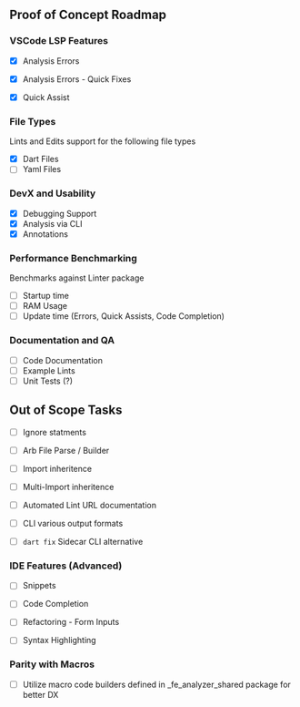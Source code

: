 
## Proof of Concept Roadmap


### VSCode LSP Features

- [X] Analysis Errors
- [X] Analysis Errors - Quick Fixes
- [X] Quick Assist


### File Types
Lints and Edits support for the following file types

- [X] Dart Files
- [ ] Yaml Files

### DevX and Usability

- [X] Debugging Support
- [X] Analysis via CLI
- [X] Annotations

### Performance Benchmarking

Benchmarks against Linter package

- [ ] Startup time
- [ ] RAM Usage
- [ ] Update time (Errors, Quick Assists, Code Completion)

### Documentation and QA

- [ ] Code Documentation
- [ ] Example Lints
- [ ] Unit Tests (?)

## Out of Scope Tasks

- [ ] Ignore statments
- [ ] Arb File Parse / Builder
- [ ] Import inheritence
- [ ] Multi-Import inheritence
- [ ] Automated Lint URL documentation
- [ ] CLI various output formats
- [ ] ```dart fix``` Sidecar CLI alternative


### IDE Features (Advanced)

- [ ] Snippets
- [ ] Code Completion
- [ ] Refactoring - Form Inputs
- [ ] Syntax Highlighting


### Parity with Macros

- [ ] Utilize macro code builders defined in _fe_analyzer_shared package for better DX